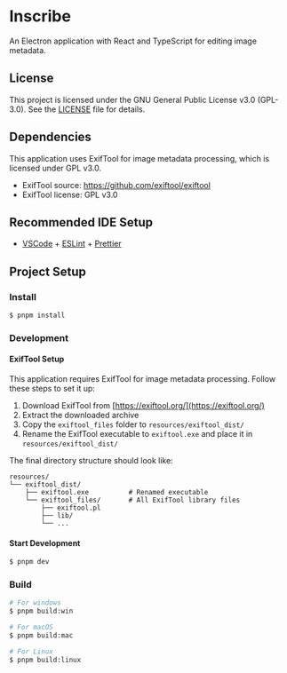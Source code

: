 # Inscribe

An Electron application with React and TypeScript for editing image metadata.

## License

This project is licensed under the GNU General Public License v3.0 (GPL-3.0). See the [LICENSE](LICENSE) file for details.

## Dependencies

This application uses ExifTool for image metadata processing, which is licensed under GPL v3.0.
- ExifTool source: https://github.com/exiftool/exiftool
- ExifTool license: GPL v3.0

## Recommended IDE Setup

- [VSCode](https://code.visualstudio.com/) + [ESLint](https://marketplace.visualstudio.com/items?itemName=dbaeumer.vscode-eslint) + [Prettier](https://marketplace.visualstudio.com/items?itemName=esbenp.prettier-vscode)

## Project Setup

### Install

```bash
$ pnpm install
```

### Development

#### ExifTool Setup

This application requires ExifTool for image metadata processing. Follow these steps to set it up:

1. Download ExifTool from [https://exiftool.org/](https://exiftool.org/)
2. Extract the downloaded archive
3. Copy the `exiftool_files` folder to `resources/exiftool_dist/`
4. Rename the ExifTool executable to `exiftool.exe` and place it in `resources/exiftool_dist/`

The final directory structure should look like:
```
resources/
└── exiftool_dist/
    ├── exiftool.exe          # Renamed executable
    └── exiftool_files/       # All ExifTool library files
        ├── exiftool.pl
        ├── lib/
        └── ...
```

#### Start Development

```bash
$ pnpm dev
```

### Build

```bash
# For windows
$ pnpm build:win

# For macOS
$ pnpm build:mac

# For Linux
$ pnpm build:linux
```
